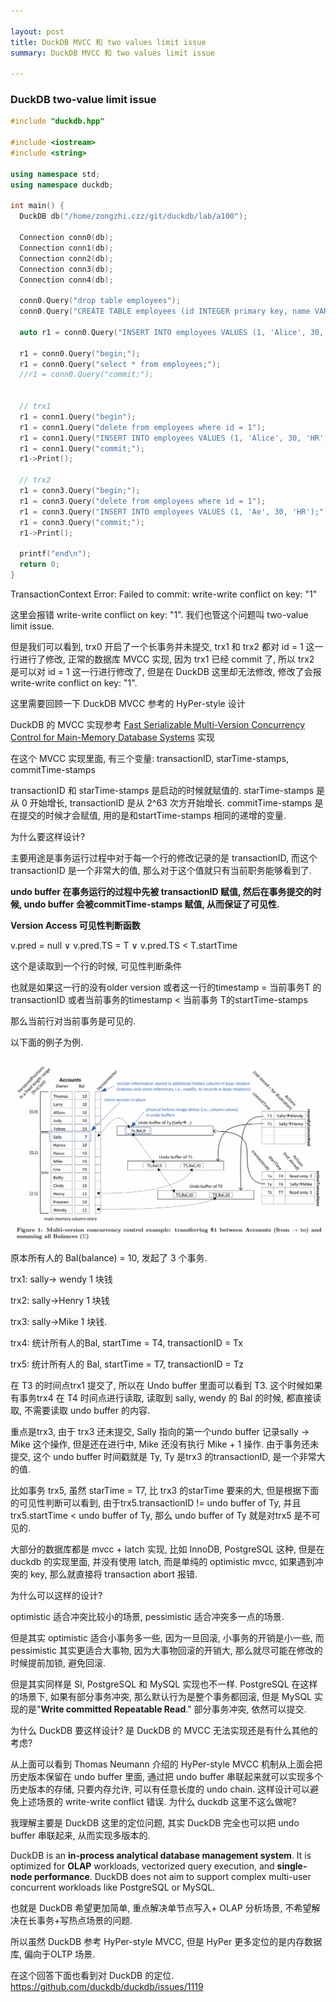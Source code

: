 ```yaml
---

layout: post
title: DuckDB MVCC 和 two values limit issue
summary: DuckDB MVCC 和 two values limit issue

---
```


### DuckDB two-value limit issue



```c++
#include "duckdb.hpp"

#include <iostream>
#include <string>

using namespace std;
using namespace duckdb;

int main() {
  DuckDB db("/home/zongzhi.czz/git/duckdb/lab/a100");

  Connection conn0(db);
  Connection conn1(db);
  Connection conn2(db);
  Connection conn3(db);
  Connection conn4(db);

  conn0.Query("drop table employees");
  conn0.Query("CREATE TABLE employees (id INTEGER primary key, name VARCHAR, age INTEGER, department VARCHAR);");

  auto r1 = conn0.Query("INSERT INTO employees VALUES (1, 'Alice', 30, 'HR');");

  r1 = conn0.Query("begin;");
  r1 = conn0.Query("select * from employees;");
  //r1 = conn0.Query("commit;");


  // trx1
  r1 = conn1.Query("begin");
  r1 = conn1.Query("delete from employees where id = 1");
  r1 = conn1.Query("INSERT INTO employees VALUES (1, 'Alice', 30, 'HR');");
  r1 = conn1.Query("commit;");
  r1->Print();

  // trx2
  r1 = conn3.Query("begin;");
  r1 = conn3.Query("delete from employees where id = 1");
  r1 = conn3.Query("INSERT INTO employees VALUES (1, 'Ae', 30, 'HR');");
  r1 = conn3.Query("commit;");
  r1->Print();

  printf("end\n");
  return 0;
}
```



TransactionContext Error: Failed to commit: write-write conflict on key: "1"

这里会报错 write-write conflict on key: "1".  我们也管这个问题叫 two-value limit issue.

但是我们可以看到, trx0 开启了一个长事务并未提交, trx1 和 trx2 都对 id = 1 这一行进行了修改, 正常的数据库 MVCC 实现, 因为 trx1 已经 commit 了, 所以 trx2 是可以对 id = 1 这一行进行修改了, 但是在 DuckDB 这里却无法修改, 修改了会报  write-write conflict on key: "1".

这里需要回顾一下 DuckDB MVCC 参考的 HyPer-style 设计

DuckDB 的 MVCC 实现参考 [Fast Serializable Multi-Version Concurrency Control for Main-Memory Database Systems](https://db.in.tum.de/~muehlbau/papers/mvcc.pdf) 实现

在这个 MVCC 实现里面, 有三个变量: transactionID, starTime-stamps, commitTime-stamps

transactionID 和 starTime-stamps 是启动的时候就赋值的. starTime-stamps 是从 0 开始增长, transactionID 是从 2^63 次方开始增长. commitTime-stamps 是在提交的时候才会赋值, 用的是和startTime-stamps 相同的递增的变量.

为什么要这样设计?

主要用途是事务运行过程中对于每一个行的修改记录的是 transactionID, 而这个 transactionID 是一个非常大的值, 那么对于这个值就只有当前职务能够看到了.



**undo buffer 在事务运行的过程中先被 transactionID 赋值, 然后在事务提交的时候, undo buffer 会被commitTime-stamps 赋值, 从而保证了可见性.**



**Version Access 可见性判断函数**

v.pred = null ∨ v.pred.TS = T ∨ v.pred.TS < T.startTime

这个是读取到一个行的时候, 可见性判断条件

也就是如果这一行的没有older version  或者这一行的timestamp = 当前事务T 的transactionID 或者当前事务的timestamp < 当前事务 T的startTime-stamps

那么当前行对当前事务是可见的.





以下面的例子为例.

![image-20250616024701582](https://raw.githubusercontent.com/baotiao/bb/main/uPic/image-20250616024701582.png)

原本所有人的 Bal(balance) = 10, 发起了 3 个事务.

trx1: sally-> wendy 1 块钱

trx2: sally->Henry 1 块钱

trx3: sally->Mike 1 块钱.

trx4: 统计所有人的Bal, startTime = T4, transactionID = Tx

trx5: 统计所有人的 Bal, startTime = T7, transactionID = Tz

在 T3 的时间点trx1 提交了, 所以在 Undo buffer 里面可以看到 T3. 这个时候如果有事务trx4 在 T4 时间点进行读取, 读取到 sally, wendy 的 Bal 的时候, 都直接读取, 不需要读取 undo buffer 的内容.

重点是trx3, 由于 trx3 还未提交, Sally 指向的第一个undo buffer 记录sally -> Mike 这个操作, 但是还在进行中, Mike 还没有执行 Mike + 1 操作. 由于事务还未提交, 这个 undo buffer 时间戳就是 Ty, Ty 是trx3 的transactionID, 是一个非常大的值.

比如事务 trx5, 虽然 starTime = T7, 比 trx3 的starTime 要来的大, 但是根据下面的可见性判断可以看到, 由于trx5.transactionID != undo buffer of Ty, 并且trx5.startTime < undo buffer of Ty, 那么 undo buffer of Ty 就是对trx5 是不可见的.



大部分的数据库都是 mvcc + latch 实现, 比如 InnoDB, PostgreSQL 这种, 但是在 duckdb 的实现里面, 并没有使用 latch, 而是单纯的 optimistic mvcc, 如果遇到冲突的 key, 那么就直接将 transaction abort 报错.

为什么可以这样的设计?

optimistic 适合冲突比较小的场景, pessimistic 适合冲突多一点的场景.

但是其实 optimistic 适合小事务多一些, 因为一旦回滚, 小事务的开销是小一些, 而 pessimistic 其实更适合大事物, 因为大事物回滚的开销大, 那么就尽可能在修改的时候提前加锁, 避免回滚.

但是其实同样是 SI,  PostgreSQL  和 MySQL 实现也不一样. PostgreSQL 在这样的场景下, 如果有部分事务冲突, 那么默认行为是整个事务都回滚, 但是 MySQL 实现的是"**Write committed Repeatable Read**." 部分事务冲突, 依然可以提交.



为什么 DuckDB 要这样设计? 是 DuckDB 的 MVCC 无法实现还是有什么其他的考虑?

从上面可以看到 Thomas Neumann 介绍的 HyPer-style MVCC 机制从上面会把历史版本保留在 undo buffer 里面, 通过把 undo buffer 串联起来就可以实现多个历史版本的存储, 只要内存允许, 可以有任意长度的 undo chain. 这样设计可以避免上述场景的 write-write conflict 错误. 为什么 duckdb 这里不这么做呢?



我理解主要是 DuckDB 这里的定位问题, 其实 DuckDB 完全也可以把 undo buffer 串联起来, 从而实现多版本的.

DuckDB is an **in-process analytical database management system**. It is optimized for **OLAP** workloads, vectorized query execution, and **single-node performance**. DuckDB does not aim to support complex multi-user concurrent workloads like PostgreSQL or MySQL.

也就是 DuckDB 希望更加简单, 重点解决单节点写入+ OLAP 分析场景, 不希望解决在长事务+写热点场景的问题.

所以虽然 DuckDB 参考 HyPer-style MVCC, 但是 HyPer 更多定位的是内存数据库, 偏向于OLTP 场景.



在这个回答下面也看到对 DuckDB 的定位.  https://github.com/duckdb/duckdb/issues/1119

